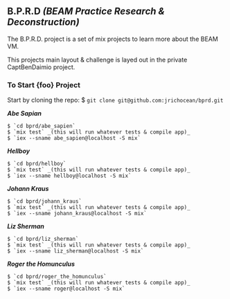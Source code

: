 B.P.R.D
_(BEAM Practice Research & Deconstruction)_
---

The B.P.R.D. project is a set of mix projects to learn more about the BEAM VM.

This projects main layout & challenge is layed out in the private CaptBenDaimio project.

### To Start {foo} Project

Start by cloning the repo: $ `git clone git@github.com:jrichocean/bprd.git`

*__Abe Sapian__*

	$ `cd bprd/abe_sapien`
	$ `mix test` _(this will run whatever tests & compile app)_
	$ `iex --sname abe_sapien@localhost -S mix`

*__Hellboy__*

	$ `cd bprd/hellboy`
	$ `mix test` _(this will run whatever tests & compile app)_
	$ `iex --sname hellboy@localhost -S mix`

*__Johann Kraus__*

	$ `cd bprd/johann_kraus`
	$ `mix test` _(this will run whatever tests & compile app)_
	$ `iex --sname johann_kraus@localhost -S mix`

*__Liz Sherman__*

	$ `cd bprd/liz_sherman`
	$ `mix test` _(this will run whatever tests & compile app)_
	$ `iex --sname liz_sherman@localhost -S mix`

*__Roger the Homunculus__*

	$ `cd bprd/roger_the_homunculus`
	$ `mix test` _(this will run whatever tests & compile app)_
	$ `iex --sname roger@localhost -S mix`

